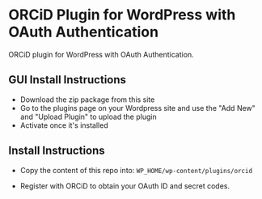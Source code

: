 # ORCiD Plugin for WordPress with OAuth Authentication

ORCiD plugin for WordPress with OAuth Authentication.

## GUI Install Instructions
- Download the zip package from this site
- Go to the plugins page on your Wordpress site and use the "Add New" and "Upload Plugin" to upload the plugin
- Activate once it's installed

## Install Instructions

- Copy the content of this repo into: `WP_HOME/wp-content/plugins/orcid`

- Register with ORCiD to obtain your OAuth ID and secret codes.
